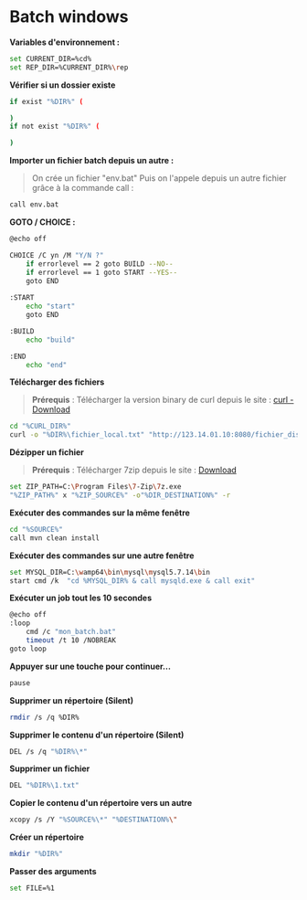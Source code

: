 # Batch windows

**Variables d'environnement :**

```bash
set CURRENT_DIR=%cd%
set REP_DIR=%CURRENT_DIR%\rep
```

**Vérifier si un dossier existe**

```bash
if exist "%DIR%" (

)
if not exist "%DIR%" (

)
```

**Importer un fichier batch depuis un autre :**

> On crée un fichier "env.bat" Puis on l'appele depuis un autre fichier grâce à la commande call :

```bash
call env.bat
```

**GOTO / CHOICE :**

```bash
@echo off

CHOICE /C yn /M "Y/N ?"
	if errorlevel == 2 goto BUILD --NO--
	if errorlevel == 1 goto START --YES--
	goto END
        
:START  
	echo "start"
	goto END

:BUILD
	echo "build"

:END
	echo "end"
```

**Télécharger des fichiers**

> **Prérequis** : Télécharger la version binary de curl depuis le site : [curl - Download](https://curl.haxx.se/download.html)

```bash
cd "%CURL_DIR%"
curl -o "%DIR%\fichier_local.txt" "http://123.14.01.10:8080/fichier_distant.txt"
```

**Dézipper un fichier**

> **Prérequis** : Télécharger 7zip depuis le site : [Download](https://www.7-zip.org/download.html)

```bash
set ZIP_PATH=C:\Program Files\7-Zip\7z.exe
"%ZIP_PATH%" x "%ZIP_SOURCE%" -o"%DIR_DESTINATION%" -r
```

**Exécuter des commandes sur la même fenêtre**

```bash
cd "%SOURCE%"
call mvn clean install
```

**Exécuter des commandes sur une autre fenêtre**

```bash
set MYSQL_DIR=C:\wamp64\bin\mysql\mysql5.7.14\bin
start cmd /k  "cd %MYSQL_DIR% & call mysqld.exe & call exit"
```

**Exécuter un job tout les 10 secondes**

```bash
@echo off
:loop
	cmd /c "mon_batch.bat"
	timeout /t 10 /NOBREAK
goto loop
```

**Appuyer sur une touche pour continuer...**

```bash
pause
```

**Supprimer un répertoire (Silent)**

```bash
rmdir /s /q %DIR%
```

**Supprimer le contenu d'un répertoire (Silent)**

```bash
DEL /s /q "%DIR%\*"
```

**Supprimer un fichier**

```bash
DEL "%DIR%\1.txt"
```

**Copier le contenu d'un répertoire vers un autre**

```bash
xcopy /s /Y "%SOURCE%\*" "%DESTINATION%\"
```

**Créer un répertoire**

```bash
mkdir "%DIR%"
```

**Passer des arguments**

```bash
set FILE=%1
```
